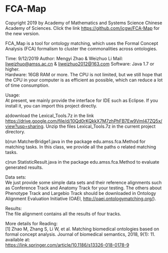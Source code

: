 # FCA-Map
Copyright 2019 by Academy of Mathematics and Systems Science Chinese Academy of Sciences. Click the link https://github.com/icgw/FCA-Map for the new version.

FCA_Map is a tool for ontology matching, which uses the Formal Concept Analysis (FCA) formalism to cluster the commonalities across ontologies.

Time: 9/12/2019  Author: Mengyi Zhao & Weizhuo Li   Mail:  liweizhuo@amss.ac.cn & liweizhuo2012@163.com
Software: Java 1.7 or higher.   
Hardware: 16GB RAM or more. The CPU is not limited, but we still hope that the CPU in your computer is as efficient as possible, which can reduce a lot of time consumption.

Usage:   
At present, we mainly provide the interface for IDE such as Eclipse. If you install it, you can import this project directly.

a)download the Lexical_Tools.7z in the link https://drive.google.com/file/d/10Qd0rKQkkX7M7zhPhFB7Ew9VmI47ZQ5x/view?usp=sharing. Unzip the files Lexical_Tools.7z in the current project directory.

b)run MatcherBridge1.java in the package edu.amss.fca.Method for matching tasks. In this class, we provide all the paths o related matching tasks. 

c)run StatisticResult.java in the package edu.amss.fca.Method to evaluate generated results.

Data sets:  
We just provide some simple data sets and their reference alignments such as Conference Track and Anatomy Track for your testing. The others about Phenotype Track and Largebio Track should be downloaded in Ontology Alignment Evaluation Initiative (OAEI, http://oaei.ontologymatching.org/). 

Results:  
The file alignment contains all the results of four tracks.


More details for Reading:  
[1] Zhao M, Zhang S, Li W, et al. Matching biomedical ontologies based on formal concept analysis. Journal of biomedical semantics, 2018, 9(1): 11.  available at:    
https://link.springer.com/article/10.1186/s13326-018-0178-9  

